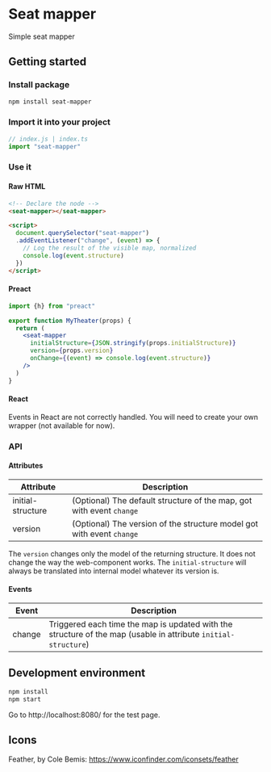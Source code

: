 # Seat mapper

Simple seat mapper

## Getting started

### Install package

```bash
npm install seat-mapper
```

### Import it into your project

```javascript
// index.js | index.ts
import "seat-mapper"
```

### Use it

#### Raw HTML

```html
<!-- Declare the node -->
<seat-mapper></seat-mapper>

<script>
  document.querySelector("seat-mapper")
  .addEventListener("change", (event) => {
    // Log the result of the visible map, normalized
    console.log(event.structure)
  })
</script>
```

#### Preact

```jsx harmony
import {h} from "preact"

export function MyTheater(props) {
  return (
    <seat-mapper
      initialStructure={JSON.stringify(props.initialStructure)}
      version={props.version}
      onChange={(event) => console.log(event.structure)}
    />
  )
}
```

#### React

Events in React are not correctly handled.
You will need to create your own wrapper (not available for now).

### API

#### Attributes

Attribute         | Description
---               | ---
initial-structure | (Optional) The default structure of the map, got with event `change`
version           | (Optional) The version of the structure model got with event `change`

The `version` changes only the model of the returning structure.
It does not change the way the web-component works.
The `initial-structure` will always be translated into internal model whatever its version is.

#### Events

Event  | Description
---    | ---
change | Triggered each time the map is updated with the structure of the map (usable in attribute `initial-structure`)

## Development environment

```bash
npm install
npm start
```

Go to http://localhost:8080/ for the test page.

## Icons

Feather, by Cole Bemis: https://www.iconfinder.com/iconsets/feather